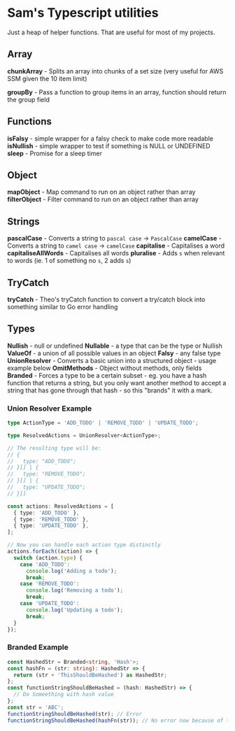 # Sam's Typescript utilities

Just a heap of helper functions. That are useful for most of my projects.

## Array

**chunkArray** - Splits an array into chunks of a set size (very useful for AWS SSM given the 10 item limit)

**groupBy** - Pass a function to group items in an array, function should return the group field

## Functions

**isFalsy** - simple wrapper for a falsy check to make code more readable
**isNullish** - simple wrapper to test if something is NULL or UNDEFINED
**sleep** - Promise for a sleep timer

## Object

**mapObject** - Map command to run on an object rather than array
**filterObject** - Filter command to run on an object rather than array

## Strings

**pascalCase** - Converts a string to `pascal case` -> `PascalCase`
**camelCase** - Converts a string to `camel case` -> `camelCase`
**capitalise** - Capitalises a word
**capitaliseAllWords** - Capitalises all words
**pluralise** - Adds `s` when relevant to words (ie. 1 of something no `s`, 2 adds `s`)

## TryCatch

**tryCatch** - Theo's tryCatch function to convert a try/catch block into something similar to Go error handling

## Types

**Nullish** - null or undefined
**Nullable** - a type that can be the type or Nullish
**ValueOf** - a union of all possible values in an object
**Falsy** - any false type
**UnionResolver** - Converts a basic union into a structured object - usage example below
**OmitMethods** - Object without methods, only fields
**Branded** - Forces a type to be a certain subset - eg. you have a hash function that returns a string, but you only want another method to accept a string that has gone through that hash - so this "brands" it with a mark.

### Union Resolver Example

```typescript
type ActionType = 'ADD_TODO' | 'REMOVE_TODO' | 'UPDATE_TODO';

type ResolvedActions = UnionResolver<ActionType>;

// The resulting type will be:
// {
//   type: "ADD_TODO";
// }[] | {
//   type: "REMOVE_TODO";
// }[] | {
//   type: "UPDATE_TODO";
// }[]

const actions: ResolvedActions = [
  { type: 'ADD_TODO' },
  { type: 'REMOVE_TODO' },
  { type: 'UPDATE_TODO' },
];

// Now you can handle each action type distinctly
actions.forEach((action) => {
  switch (action.type) {
    case 'ADD_TODO':
      console.log('Adding a todo');
      break;
    case 'REMOVE_TODO':
      console.log('Removing a todo');
      break;
    case 'UPDATE_TODO':
      console.log('Updating a todo');
      break;
  }
});
```

### Branded Example

```typescript
const HashedStr = Branded<string, 'Hash'>;
const hashFn = (str: string): HashedStr => {
  return (str + 'ThisShouldBeHashed') as HashedStr;
};
const functionStringShouldBeHashed = (hash: HashedStr) => {
  // Do Someething with hash value
};
const str = 'ABC';
functionStringShouldBeHashed(str); // Error
functionStringShouldBeHashed(hashFn(str)); // No error now because of the brand
```
